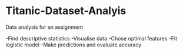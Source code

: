 # Titanic-Dataset-Analyis
Data analysis for an assignment

-Find descriptive statistics
-Visualise data
-Chose optimal features
-Fit logistic model
-Make predictions and evaluate accuracy
